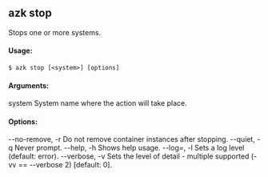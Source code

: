 ## azk stop

  Stops one or more systems.

#### Usage:

    $ azk stop [<system>] [options]

#### Arguments:

  system                    System name where the action will take place.

#### Options:

  --no-remove, -r           Do not remove container instances after stopping.
  --quiet, -q               Never prompt.
  --help, -h                Shows help usage.
  --log=<level>, -l         Sets a log level (default: error).
  --verbose, -v             Sets the level of detail - multiple supported (-vv == --verbose 2) [default: 0].
